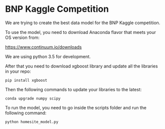 # BNP Kaggle Competition
We are trying to create the best data model for the BNP Kaggle competition.

To use the model, you need to download Anaconda flavor that meets your OS version from:

https://www.continuum.io/downloads

We are using python 3.5 for development. 

After that you need to download xgboost library and update all the libraries in your repo:

```
pip install xgboost
```

Then the following commands to update your libraries to the latest:

```
conda upgrade numpy scipy
```

To run the model, you need to go inside the scripts folder and run the following command:
```
python homesite_model.py
```
